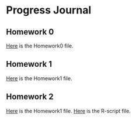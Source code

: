 # Progress Journal

## Homework 0 

[Here](files/IE360_Spring21_Homework0.html) is the Homework0 file.

## Homework 1

[Here](files/IE360_Spring21_Homework1.html) is the Homework1 file.

## Homework 2

[Here](files/IE360_Spring21_Homework2.html) is the Homework1 file.
[Here](files/ie360-hw2.R) is the R-script file.


